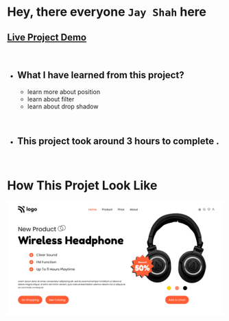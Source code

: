# Hey, there everyone `Jay Shah` here

## [Live Project Demo](https://project-7-product-page.netlify.app/)

<br>

- ## What I have learned from this project?
    - learn more about position
    - learn about filter
    - learn about drop shadow

<br>

- ## This project took around 3 hours to complete .
<br>

# How This Projet Look Like
![Cloud](./images/project-7.png)
